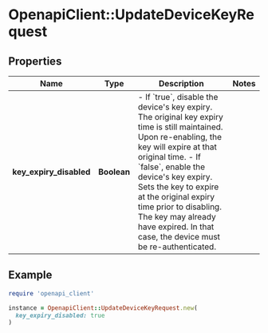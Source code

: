 # OpenapiClient::UpdateDeviceKeyRequest

## Properties

| Name | Type | Description | Notes |
| ---- | ---- | ----------- | ----- |
| **key_expiry_disabled** | **Boolean** | - If &#x60;true&#x60;, disable the device&#39;s key expiry. The original key expiry time is still maintained. Upon re-enabling, the key will expire at that original time. - If &#x60;false&#x60;, enable the device&#39;s key expiry. Sets the key to expire at the original expiry time prior to disabling. The key may already have expired. In that case, the device must be re-authenticated.  |  |

## Example

```ruby
require 'openapi_client'

instance = OpenapiClient::UpdateDeviceKeyRequest.new(
  key_expiry_disabled: true
)
```


